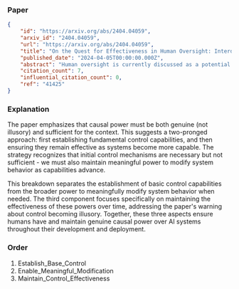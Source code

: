 ### Paper

```json
{
	"id": "https://arxiv.org/abs/2404.04059",
	"arxiv_id": "2404.04059",
	"url": "https://arxiv.org/abs/2404.04059",
	"title": "On the Quest for Effectiveness in Human Oversight: Interdisciplinary Perspectives",
	"published_date": "2024-04-05T00:00:00.000Z",
	"abstract": "Human oversight is currently discussed as a potential safeguard to counter some of the negative aspects of high-risk AI applications. This prompts a critical examination of the role and conditions necessary for what is prominently termed effective or meaningful human oversight of these systems. This paper investigates effective human oversight by synthesizing insights from psychological, legal, philosophical, and technical domains. Based on the claim that the main objective of human oversight is risk mitigation, we propose a viable understanding of effectiveness in human oversight: for human oversight to be effective, the oversight person has to have (a) sufficient causal power with regard to the system and its effects, (b) suitable epistemic access to relevant aspects of the situation, (c) self-control, and (d) fitting intentions for their role. Furthermore, we argue that this is equivalent to saying that an oversight person is effective if and only if they are morally responsible and have fitting intentions. Against this backdrop, we suggest facilitators and inhibitors of effectiveness in human oversight when striving for practical applicability. We discuss factors in three domains, namely, the technical design of the system, individual factors of oversight persons, and the environmental circumstances in which they operate. Finally, this paper scrutinizes the upcoming AI Act of the European Union \u2013 in particular Article 14 on Human Oversight \u2013 as an exemplary regulatory framework in which we study the practicality of our understanding of effective human oversight. By analyzing the provisions and implications of the European AI Act proposal, we pinpoint how far that proposal aligns with our analyses regarding effective human oversight as well as how it might get enriched by our conceptual understanding of effectiveness in human oversight.",
	"citation_count": 7,
	"influential_citation_count": 0,
	"ref": "41425"
}
```

### Explanation

The paper emphasizes that causal power must be both genuine (not illusory) and sufficient for the context. This suggests a two-pronged approach: first establishing fundamental control capabilities, and then ensuring they remain effective as systems become more capable. The strategy recognizes that initial control mechanisms are necessary but not sufficient - we must also maintain meaningful power to modify system behavior as capabilities advance.

This breakdown separates the establishment of basic control capabilities from the broader power to meaningfully modify system behavior when needed. The third component focuses specifically on maintaining the effectiveness of these powers over time, addressing the paper's warning about control becoming illusory. Together, these three aspects ensure humans have and maintain genuine causal power over AI systems throughout their development and deployment.

### Order

1. Establish_Base_Control
2. Enable_Meaningful_Modification
3. Maintain_Control_Effectiveness
